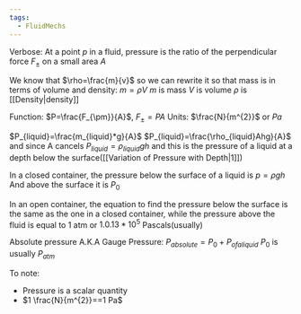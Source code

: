 ```yaml
---
tags:
  - FluidMechs
---
```

Verbose: At a point $p$ in a fluid, pressure is the ratio of the perpendicular force $F_{\pm}$ on a small area $A$

We know that $\rho=\frac{m}{v}$ so we can rewrite it so that mass is in terms of volume and density:
$m=\rho V$
$m$ is mass
$V$ is volume
$\rho$ is [[Density|density]]


Function: $P=\frac{F_{\pm}}{A}$, $F_{\pm}=PA$
Units: $\frac{N}{m^{2}}$ or $Pa$


$P_{liquid}=\frac{m_{liquid}*g}{A}$
$P_{liquid}=\frac{\rho_{liquid}Ahg}{A}$
and since A cancels
$P_{liquid}=\rho_{liquid}gh$
and this is the pressure of a liquid at a depth below the surface([[Variation of Pressure with Depth|1]])

In a closed container, the pressure below the surface of a liquid is $p=\rho gh$
And above the surface it is $P_{0}$

In an open container, the equation to find the pressure below the surface is the same as the one in a closed container, while the pressure above the fluid is equal to 1 atm or $1.0.13*10^{5}$ Pascals(usually)

Absolute pressure A.K.A Gauge Pressure: $P_{absolute}=P_{0}+P_{of a liquid}$
$P_{0}$ is usually $P_{atm}$ 



To note:
- Pressure is a scalar quantity
- $1 \frac{N}{m^{2}}==1 Pa$
